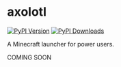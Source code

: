 # axolotl

[![PyPI Version](https://img.shields.io/pypi/v/axolotl?label=Version&logo=python&logoColor=yellow&style=for-the-badge)](https://pypi.org/project/axolotl/)
[![PyPI Downloads](https://img.shields.io/pypi/dm/axolotl?logo=python&logoColor=yellow&style=for-the-badge)](https://pypi.org/project/axolotl/)

A Minecraft launcher for power users.

COMING SOON
